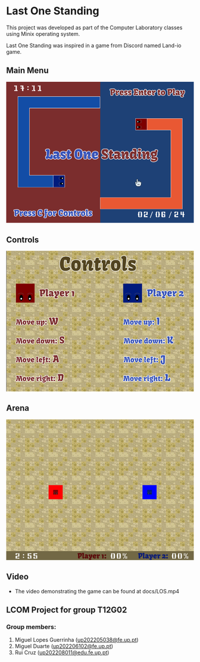 # Last One Standing

This project was developed as part of the Computer Laboratory classes using Minix operating system.

<p>Last One Standing was inspired in a game from Discord named Land-io game.</p>

## Main Menu

<p align="center" justify="center">
  <img src="docs/images/menu.png" alt="Menu">
</p>

## Controls

<p align="center" justify="center">
  <img src="docs/images/controls.png" alt="Controls">
</p>

## Arena

<p align="center" justify="center">
  <img src="docs/images/arena.png" alt="Arena">
</p>

## Video

- The video demonstrating the game can be found at docs/LOS.mp4

## LCOM Project for group T12G02

### Group members:

1. Miguel Lopes Guerrinha (up202205038@fe.up.pt)
2. Miguel Duarte (up202206102@fe.up.pt)
3. Rui Cruz (up202208011@edu.fe.up.pt)
